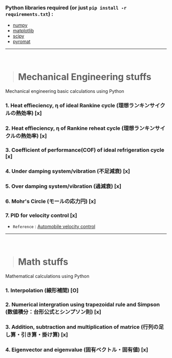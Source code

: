 ### Python libraries required (or just `pip install -r requirements.txt`) : 
- [numpy](https://numpy.org/doc/)
- [matplotlib](https://matplotlib.org/)
- [scipy](https://www.scipy.org/docs.html)
- [pyromat](http://pyromat.org/)

<hr>
<br>

># Mechanical Engineering stuffs
Mechanical engineering basic calculations using Python
### 1. Heat effieciency, η of ideal Rankine cycle (理想ランキンサイクルの熱効率)  [x]

### 2. Heat effieciency, η of  Rankine reheat cycle (理想ランキンサイクルの熱効率) [x]

### 3. Coefficient of performance(COF) of ideal refrigeration cycle  [x]

### 4. Under damping system/vibration (不足減衰) [x]

### 5. Over damping system/vibration (過減衰) [x]

### 6. Mohr's Circle (モールの応力円) [x]

### 7. PID for velocity control [x]
- `Reference` : [Automobile velocity control](http://apmonitor.com/pdc/index.php/Main/SpeedControl)

<hr>
<br>

># Math stuffs
Mathematical calculations using Python
### 1. Interpolation (線形補間) [O]

### 2. Numerical intergration using trapezoidal rule and Simpson (数値積分：台形公式とシンプソン則) [x]

### 3. Addition, subtraction and multiplication of matrice (行列の足し算・引き算・掛け算) [x]

### 4. Eigenvector and eigenvalue (固有ベクトル・固有値) [x]
